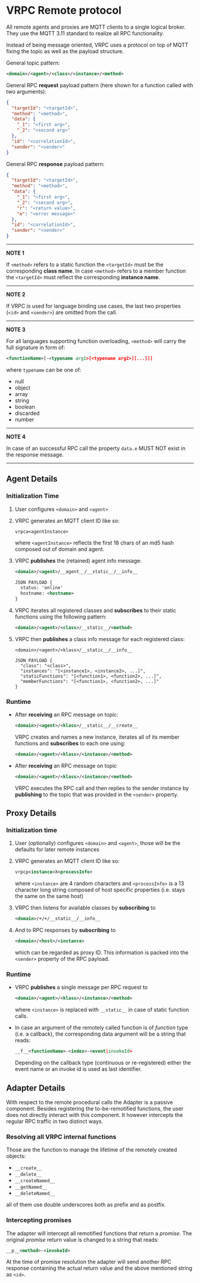 # VRPC Remote protocol

All remote agents and proxies are MQTT clients to a single logical broker.
They use the MQTT 3.11 standard to realize all RPC functionality.

Instead of being message oriented, VRPC uses a protocol on top of MQTT
fixing the topic as well as the payload structure.

General topic pattern:

```xml
<domain>/<agent>/<class>/<instance>/<method>
```

General RPC **request** payload pattern (here shown for a function called with
two arguments):

```json
{
  "targetId": "<targetId>",
  "method": "<method>",
  "data": {
    "_1": "<first arg>",
    "_2": "<second arg>"
  },
  "id": "<correlationId>",
  "sender": "<sender>"
}
```

General RPC **response** payload pattern:

```json
{
  "targetId": "<targetId>",
  "method": "<method>",
  "data": {
    "_1": "<first arg>",
    "_2": "<second arg>",
    "r": "<return value>",
    "e": "<error message>"
  },
  "id": "<correlationId>",
  "sender": "<sender>"
}
```

---
**NOTE 1**

If `<method>` refers to a static function the `<targetId>` must be the
corresponding **class name**. In case `<method>` refers to a member function the
`<targetId>` must reflect the corresponding **instance name**.

---
**NOTE 2**

If VRPC is used for language binding use cases, the last two properties
(`<id>` and `<sender>`) are omitted from the call.

---
**NOTE 3**

For all languages supporting function overloading, `<method>` will carry
the full signature in form of:

```xml
<functionName>[-<typename arg1>[<typename arg2>][...]]]
```

where `typename` can be one of:

* null
* object
* array
* string
* boolean
* discarded
* number

---
**NOTE 4**

In case of an successful RPC call the property `data.e` MUST NOT exist in the
response message.

---


## Agent Details

### Initialization Time

1. User configures `<domain>` and `<agent>`

2. VRPC generates an MQTT client ID like so:

    ```
    vrpca<agentInstance>
    ```
    where `<agentInstance>` reflects the first 18 chars of an md5 hash composed
    out of domain and agent.

3. VRPC **publishes** the (retained) agent info message:

    ```xml
    <domain>/<agent>/__agent__/__static__/__info__

    JSON PAYLOAD {
      status: 'online'
      hostname: <hostname>
    }
    ```

4. VRPC iterates all registered classes and **subscribes** to their static
  functions using the following pattern:

    ```xml
    <domain>/<agent>/<class>/__static__/<method>
    ```

5. VRPC then **publishes** a class info message for each registered class:

    ```
    <domain>/<agent>/<klass>/__static__/__info__

    JSON PAYLOAD {
      "class": "<class>",
      "instances": "[<instance1>, <instance2>, ...]",
      "staticFunctions": "[<function1>, <function2>, ...]",
      "memberFunctions": "[<function1>, <function2>, ...]"
    }
    ```

### Runtime

*  After **receiving** an RPC message on topic:

    ```xml
    <domain>/<agent>/<klass>/__static__/__create__
    ```

    VRPC creates and names a new instance, iterates all of its member functions
    and **subscribes** to each one using:

    ```xml
    <domain>/<agent>/<klass>/<instance>/<method>
    ```

*  After **receiving** an RPC message on topic

    ```xml
    <domain>/<agent>/<klass>/<instance>/<method>
    ```

    VRPC executes the RPC call and then replies to the sender instance
    by **publishing** to the topic that was provided in the
    `<sender>` property.

## Proxy Details

### Initialization time

1.  User (optionally) configures `<domain>` and `<agent>`, those will be the
    defaults for later remote instances

2.  VRPC generates an MQTT client ID like so:

    ```xml
    vrpcp<instance>X<processInfo>
    ```
    where `<instance>` are 4 random characters and `<processInfo>` is a 13
    character long string composed of host specific properties (i.e. stays the
    same on the same host)

3.  VRPC then listens for available classes by **subscribing** to

    ```xml
    <domain>/+/+/__static__/__info__
    ```

4.  And to RPC responses by **subscribing** to

      ```xml
      <domain>/<host>/<instance>
      ```

    which can be regarded as proxy ID. This information
    is packed into the `<sender>` property of the RPC payload.

### Runtime

* VRPC **publishes** a single message per RPC request to

  ```xml
  <domain>/<agent>/<klass>/<instance>/<method>
  ```

  where `<instance>` is replaced with `__static__` in case of static function
  calls.

* In case an argument of the remotely called function is of *function* type
  (i.e. a callback), the corresponding data argument will be a string that
  reads:

  ```xml
  __f__<functionName>-<index>-<event|invokeId>
  ```

  Depending on the callback type (continuous or re-registered) either the
  event name or an invoke id is used as last identifier.


## Adapter Details

With respect to the remote procedural calls the Adapter is a passive component.
Besides registering the to-be-remotified functions, the user does not directly
interact with this component. It however intercepts the regular RPC traffic
in two distinct ways.

### Resolving all VRPC internal functions

Those are the function to manage the lifetime of the remotely created objects:

* `__create__`
* `__delete__`
* `__createNamed__`
* `__getNamed__`
* `__deleteNamed__`

all of them use double underscores both as prefix and as postfix.

### Intercepting promises

The adapter will intercept all remotified functions that return a *promise*.
The original *promise* return value is changed to a string that reads:

```xml
__p__<method>-<invokeId>
```

At the time of promise resolution the adapter will send another RPC response
containing the actual return value and the above mentioned string as `<id>`.
